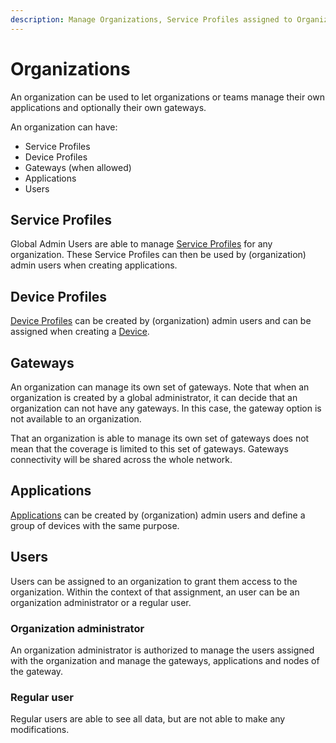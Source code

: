 ```yaml
---
description: Manage Organizations, Service Profiles assigned to Organizations and Organization Users.
---
```


# Organizations

An organization can be used to let organizations or teams manage their
own applications and optionally their own gateways.

An organization can have:

* Service Profiles
* Device Profiles
* Gateways (when allowed)
* Applications
* Users

## Service Profiles

Global Admin Users are able to manage
[Service Profiles](service-profiles.md) for any 
organization. These Service Profiles can then be used by (organization)
admin users when creating applications.

## Device Profiles

[Device Profiles](device-profiles.md) can be created by
(organization) admin users and can be assigned when creating a
[Device](devices.md).

## Gateways

An organization can manage its own set of gateways. Note that when an organization
is created by a global administrator, it can decide that an organization can not
have any gateways. In this case, the gateway option is not available to an
organization.

That an organization is able to manage its own set of gateways does not mean
that the coverage is limited to this set of gateways. Gateways connectivity
will be shared across the whole network.

## Applications

[Applications](applications.md) can be created by (organization)
admin users and define a group of devices with the same purpose.

## Users

Users can be assigned to an organization to grant them access to the
organization. Within the context of that assignment, an user can be an
organization administrator or a regular user.

### Organization administrator

An organization administrator is authorized to manage the users assigned
with the organization and manage the gateways, applications and nodes of the
gateway.

### Regular user

Regular users are able to see all data, but are not able to make any
modifications.
